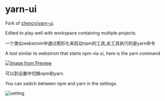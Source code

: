 # yarn-ui

Fork of [chencn/yarn-ui](https://github.com/chencn/yarn-ui).

Edited to play well with workspace containing multiple projects.


一个类似webstrom中通过图形化来启动npm的工具,此工具执行的是yarn命令

A tool similar to webstrom that starts npm via ui, here is the yarn command

[![Image from Preview](https://i.loli.net/2019/07/07/5d20d69d4e47a69395.png)](https://i.loli.net/2019/07/07/5d20d69d4e47a69395.png)

可以到设置中切换npm和yarn

You can switch between npm and yarn in the settings.

![setting](https://i.loli.net/2019/07/08/5d22a41ae7d6286449.png)

